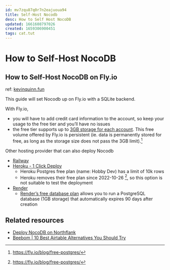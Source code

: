```yaml
---
id: mv7zqu87q0r7n2eajuoua94
title: Self-Host Nocodb
desc: How to Self Host NocoDB
updated: 1661608797026
created: 1659306900451
tags: cat.tut
---
```

# How to Self-Host NocoDB

## How to Self-Host NocoDB on Fly.io

ref: [kevinquinn.fun](https://kevinquinn.fun/blog/how-to-self-host-nocodb-on-fly.io/)

This guide will set Nocodb up on Fly.io with a SQLite backend.

With Fly.io,
- you will have to add credit card information to the account, so keep your usage to the free tier and you’ll have no issues
- the free tier supports up to [3GB storage for each account](https://fly.io/docs/about/pricing/#free-allowances). This free volume offered by Fly.io is persistent (ie. data is permanently stored for free, as long as the storage size does not pass the 3GB limit).[^1]

[^1]: https://fly.io/blog/free-postgres/

Other hosting provider that can also deploy Nocodb
- [Railway](https://railway.app/)
- [Heroku - 1 Click Deploy](https://docs.nocodb.com/getting-started/installation/#1-click-deploy-to-heroku)
    - Heroku Postgres free plan (name: Hobby Dev) has a limit of 10k rows
    - Heroku removes their free plan since 2022-10-26 [^1], so this option is not suitable to test the deployment
- [Render](https://render.com/)
    - [Render’s free database plan](https://render.com/docs/free#free-postgresql-databases) allows you to run a PostgreSQL database (1GB storage) that automatically expires 90 days after creation

[^1]: https://help.heroku.com/RSBRUH58/removal-of-heroku-free-product-plans-faq

## Related resources

- [Deploy NocoDB on Northflank](https://northflank.com/guides/deploy-nocodb-on-northflank)
- [Beebom | 10 Best Airtable Alternatives You Should Try](https://beebom.com/best-airtable-alternatives/)